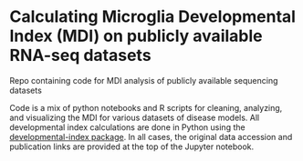 # Calculating Microglia Developmental Index (MDI) on publicly available RNA-seq datasets

Repo containing code for MDI analysis of publicly available sequencing datasets

Code is a mix of python notebooks and R scripts for cleaning, analyzing, and visualizing the MDI for various datasets of disease models. All developmental index calculations are done in Python using the [developmental-index package](https://pypi.org/project/developmental-index/). In all cases, the original data accession and publication links are provided at the top of the Jupyter notebook.
